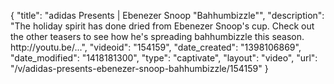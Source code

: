 {
    "title": "adidas Presents | Ebenezer Snoop \"Bahhumbizzle\"",
    "description": "The holiday spirit has done dried from Ebenezer Snoop's cup. Check out the other teasers to see how he's spreading bahhumbizzle this season. http:\/\/youtu.be\/...",
    "videoid": "154159",
    "date_created": "1398106869",
    "date_modified": "1418181300",
    "type": "captivate",
    "layout": "video",
    "url": "\/v\/adidas-presents-ebenezer-snoop-bahhumbizzle\/154159"
}